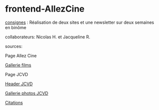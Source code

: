 # frontend-AllezCine


[consignes](https://github.com/becodeorg/Swartz-promo-3/tree/master/Projects/FrontEnd-AllezCine) : Réalisation de deux sites et une newsletter sur deux semaines en binôme

collaborateurs: Nicolas H. et Jacqueline R.


sources:


Page Allez Cine

[Gallerie films](www.commeaucinema.com)


Page JCVD

[Header JCVD](https://www.facebook.com/JCVDworld)

[Gallerie photos JCVD](http://www.imdb.com/name/nm0000241/mediaindex?ref_=nm_phs_md_sm)

[Citations](http://mapage.noos.fr/echolalie/x28.htm)
